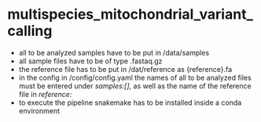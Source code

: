 # multispecies_mitochondrial_variant_calling
- all to be analyzed samples have to be put in /data/samples
- all sample files have to be of type .fastaq.gz
- the reference file has to be put in /dat/reference as {reference}.fa
- in the config in /config/config.yaml the names of all to be analyzed files must be entered under *samples:[]*, as well as the name of the reference file in *reference:*
- to execute the pipeline snakemake has to be installed inside a conda environment